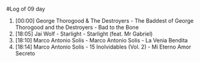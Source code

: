 #Log of 09 day

1. [00:00] George Thorogood & The Destroyers - The Baddest of George Thorogood and the Destroyers - Bad to the Bone
1. [18:05] Jai Wolf - Starlight - Starlight (feat. Mr Gabriel)
1. [18:10] Marco Antonio Solís - Marco Antonio Solis - La Venia Bendita
1. [18:14] Marco Antonio Solís - 15 Inolvidables (Vol. 2) - Mi Eterno Amor Secreto
